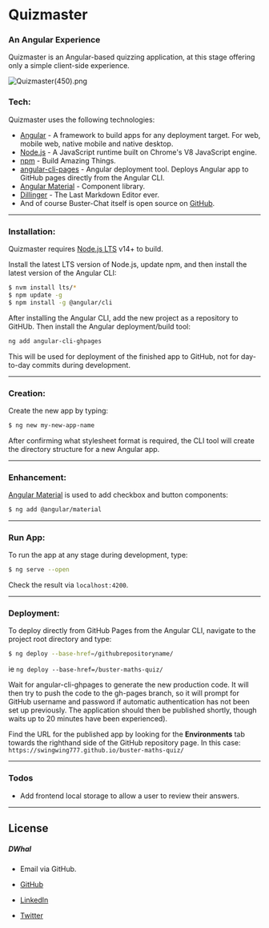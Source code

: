 # Quizmaster
### An Angular Experience
Quizmaster is an Angular-based quizzing application, at this stage offering only a simple client-side experience.

![Quizmaster(450).png](https://sweepback.co.uk/supportfiles/Readme%20Support%20Media%20-%20for%20Sweepback/Quizmaster(450).png)

### Tech:

Quizmaster uses the following technologies:

* [Angular] - A framework to build apps for any deployment target. For web, mobile web, native mobile and native desktop.
* [Node.js] - A JavaScript runtime built on Chrome's V8 JavaScript engine.
* [npm] - Build Amazing Things.
* [angular-cli-pages] - Angular deployment tool.  Deploys Angular app to GitHub pages directly from the Angular CLI.
* [Angular Material] - Component library.
* [Dillinger] - The Last Markdown Editor ever.
* And of course Buster-Chat itself is open source on [GitHub].
----
### Installation:

Quizmaster requires [Node.js LTS](https://nodejs.org/) v14+ to build.

Install the latest LTS version of Node.js, update npm, and then install the latest version of the Angular CLI:
```sh
$ nvm install lts/*
$ npm update -g
$ npm install -g @angular/cli
```
After installing the Angular CLI, add the new project as a repository to GitHUb.  Then install the Angular deployment/build tool:
```sh
ng add angular-cli-ghpages
```
This will be used for deployment of the finished app to GitHub, not for day-to-day commits during development.

----

### Creation:
Create the new app by typing:
```sh
$ ng new my-new-app-name
```
After confirming what stylesheet format is required, the CLI tool will create the directory structure for a new Angular app.

----

### Enhancement:
[Angular Material] is used to add checkbox and button components:
```sh
$ ng add @angular/material
```

----
### Run App:
To run the app at any stage during development, type:
```sh
$ ng serve --open
```
Check the result via `localhost:4200`.

----

### Deployment:
To deploy directly from GitHub Pages from the Angular CLI, navigate to the project root directory and type:
```sh
$ ng deploy --base-href=/githubrepositoryname/
```
ie `ng deploy --base-href=/buster-maths-quiz/`

Wait for angular-cli-ghpages to generate the new production code. It will then try to push the code to the gh-pages branch, so it will prompt for GitHub username and password if automatic authentication has not been set up previously.  The application should then be published shortly, though waits up to 20 minutes have been experienced).

Find the URL for the published app by looking for the **Environments** tab towards the righthand side of the GitHub repository page.  In this case: `https://swingwing777.github.io/buster-maths-quiz/`

----
### Todos

 - Add frontend local storage to allow a user to review their answers.

----
License 
----

##### DWhal
* Email via GitHub.
* [GitHub]
* [LinkedIn]
* [Twitter]



   [Dillinger]: <https://github.com/joemccann/dillinger>
   [Node.js]: <https://nodejs.org/en/>
   [npm]: <https://www.npmjs.com/>
   [Angular]: <https://angular.io/>
   [angular-cli-pages]: <https://www.npmjs.com/package/angular-cli-ghpages>
   [Angular Material]: <https://material.angular.io/>
   [GitHub]: <https://github.com/Swingwing777/buster-maths-quiz>
   [LinkedIn]: <linkedin.com/in/david-hales-3450305a>
   [Twitter]: <https://twitter.com/dwhal>